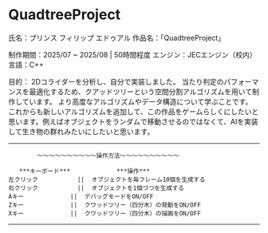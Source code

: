 # QuadtreeProject

氏名：プリンス フィリップ エドゥアル
作品名：「QuadtreeProject」

制作期間：2025/07 ~ 2025/08 | 50時間程度
エンジン：JECエンジン（校内）
言語：C++

目的：	2Dコライダーを分析し、自分で実装しました。
	当たり判定のパフォーマンスを最適化するため、クアッドツリーという空間分割アルゴリズムを用いて制作しています。
	より高度なアルゴリズムやデータ構造について学ぶことです。
	これからも新しいアルゴリズムを追加して、この作品をゲームらしくにしたいと思います。例えばオブジェクトをランダムで移動させるのではなくて、AIを実装して生き物の群れみたいにしたいと思います。
___________________________________________________________________________________________________________________
			～～～～～～～～～～操作方法～～～～～～～～～～

       ***キーボード***		       ***操作***
	左クリック			||	オブジェクトを毎フレーム10個を生成する
	右クリック			||	オブジェクトを1個づつを生成する
	Aキー				||	デバッグモードをON/OFF
	Zキー				||	クワッドツリー（四分木）の発動をON/OFF
	Xキー				||	クワッドツリー（四分木）の描画をON/OFF
___________________________________________________________________________________________________________________
